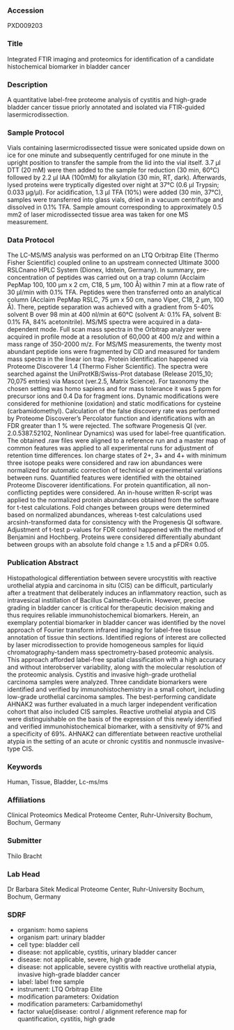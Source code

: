 ### Accession
PXD009203

### Title
Integrated FTIR imaging and proteomics for identification of a candidate histochemical biomarker in bladder cancer

### Description
A quantitative label-free proteome analysis of cystitis and high-grade bladder cancer tissue priorly annotated and isolated via FTIR-guided lasermicrodissection.

### Sample Protocol
Vials containing lasermicrodissected tissue were sonicated upside down on ice for one minute and subsequently centrifuged for one minute in the upright position to transfer the sample from the lid into the vial itself. 3.7 µl DTT (20 mM) were then added to the sample for reduction (30 min, 60°C) followed by 2.2 µl IAA (100mM) for alkylation (30 min, RT, dark). Afterwards, lysed proteins were tryptically digested over night at 37°C (0.6 µl Trypsin; 0.033 µg/µl). For acidification, 1.3 µl TFA (10%) were added (30 min, 37°C), samples were transferred into glass vials, dried in a vacuum centrifuge and dissolved in 0.1% TFA. Sample amount corresponding to approximately 0.5 mm2 of laser microdissected tissue area was taken for one MS measurement.

### Data Protocol
The LC-MS/MS analysis was performed on an LTQ Orbitrap Elite (Thermo Fisher Scientific) coupled online to an upstream connected Ultimate 3000 RSLCnano HPLC System (Dionex, Idstein, Germany). In summary, pre-concentration of peptides was carried out on a trap column (Acclaim PepMap 100, 100 μm x 2 cm, C18, 5 μm, 100 Å) within 7 min at a flow rate of 30 μl/min with 0.1% TFA. Peptides were then transferred onto an analytical column (Acclaim PepMap RSLC, 75 μm x 50 cm, nano Viper, C18, 2 μm, 100 Å). There, peptide separation was achieved with a gradient from 5-40% solvent B over 98 min at 400 nl/min at 60°C (solvent A: 0.1% FA, solvent B: 0.1% FA, 84% acetonitrile). MS/MS spectra were acquired in a data-dependent mode. Full scan mass spectra in the Orbitrap analyzer were acquired in profile mode at a resolution of 60,000 at 400 m/z and within a mass range of 350-2000 m/z. For MS/MS measurements, the twenty most abundant peptide ions were fragmented by CID and measured for tandem mass spectra in the linear ion trap. Protein identification happened via Proteome Discoverer 1.4 (Thermo Fisher Scientific). The spectra were searched against the UniProtKB/Swiss-Prot database (Release 2015_10; 70,075 entries) via Mascot (ver.2.5, Matrix Science). For taxonomy the chosen setting was homo sapiens and for mass tolerance it was 5 ppm for precursor ions and 0.4 Da for fragment ions. Dynamic modifications were considered for methionine (oxidation) and static modifications for cysteine (carbamidomethyl). Calculation of the false discovery rate was performed by Proteome Discoverer’s Percolator function and identifications with an FDR greater than 1 % were rejected. The software Progenesis QI (ver. 2.0.5387.52102, Nonlinear Dynamics) was used for label-free quantification. The obtained .raw files were aligned to a reference run and a master map of common features was applied to all experimental runs for adjustment of retention time differences. Ion charge states of 2+, 3+ and 4+ with minimum three isotope peaks were considered and raw ion abundances were normalized for automatic correction of technical or experimental variations between runs. Quantified features were identified with the obtained Proteome Discoverer identifications. For protein quantification, all non-conflicting peptides were considered. An in-house written R-script was applied to the normalized protein abundances obtained from the software for t-test calculations. Fold changes between groups were determined based on normalized abundances, whereas t-test calculations used arcsinh-transformed data for consistency with the Progenesis QI software. Adjustment of t-test p-values for FDR control happened with the method of Benjamini and Hochberg. Proteins were considered differentially abundant between groups with an absolute fold change ≥ 1.5 and a pFDR≤ 0.05.

### Publication Abstract
Histopathological differentiation between severe urocystitis with reactive urothelial atypia and carcinoma in situ (CIS) can be difficult, particularly after a treatment that deliberately induces an inflammatory reaction, such as intravesical instillation of Bacillus Calmette-Gu&#xe8;rin. However, precise grading in bladder cancer is critical for therapeutic decision making and thus requires reliable immunohistochemical biomarkers. Herein, an exemplary potential biomarker in bladder cancer was identified by the novel approach of Fourier transform infrared imaging for label-free tissue annotation of tissue thin sections. Identified regions of interest are collected by laser microdissection to provide homogeneous samples for liquid chromatography-tandem mass spectrometry-based proteomic analysis. This approach afforded label-free spatial classification with a high accuracy and without interobserver variability, along with the molecular resolution of the proteomic analysis. Cystitis and invasive high-grade urothelial carcinoma samples were analyzed. Three candidate biomarkers were identified and verified by immunohistochemistry in a small cohort, including low-grade urothelial carcinoma samples. The best-performing candidate AHNAK2 was further evaluated in a much larger independent verification cohort that also included CIS samples. Reactive urothelial atypia and CIS were distinguishable on the basis of the expression of this newly identified and verified immunohistochemical biomarker, with a sensitivity of 97% and a specificity of 69%. AHNAK2 can differentiate between reactive urothelial atypia in the setting of an acute or chronic cystitis and nonmuscle invasive-type CIS.

### Keywords
Human, Tissue, Bladder, Lc-ms/ms

### Affiliations
Clinical Proteomics
Medical Proteome Center, Ruhr-University Bochum, Bochum, Germany

### Submitter
Thilo Bracht

### Lab Head
Dr Barbara Sitek
Medical Proteome Center, Ruhr-University Bochum, Bochum, Germany


### SDRF
- organism: homo sapiens
- organism part: urinary bladder
- cell type: bladder cell
- disease: not applicable, cystitis, urinary bladder cancer
- disease: not applicable, severe, high grade
- disease: not applicable, severe cystitis with reactive urothelial atypia, invasive high-grade bladder cancer
- label: label free sample
- instrument: LTQ Orbitrap Elite
- modification parameters: Oxidation
- modification parameters: Carbamidomethyl
- factor value[disease: control / alignment reference map for quantification, cystitis, high grade

